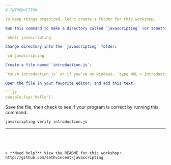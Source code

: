 ```yaml
---
# INTRODUCTION

To keep things organized, let's create a folder for this workshop. 

Run this command to make a directory called `javascripting` (or something else if you like):

`mkdir javascripting`

Change directory into the `javascripting` folder:

`cd javascripting`

Create a file named `introduction.js`:

`touch introduction.js` or if you're on windows, `type NUL > introduction.js` (`type` is part of the command!)

Open the file in your favorite editor, and add this text:

```js
console.log('hello');
```

Save the file, then check to see if your program is correct by running this command:

`javascripting verify introduction.js`

---  
```




> **Need help?** View the README for this workshop: http://github.com/sethvincent/javascripting

